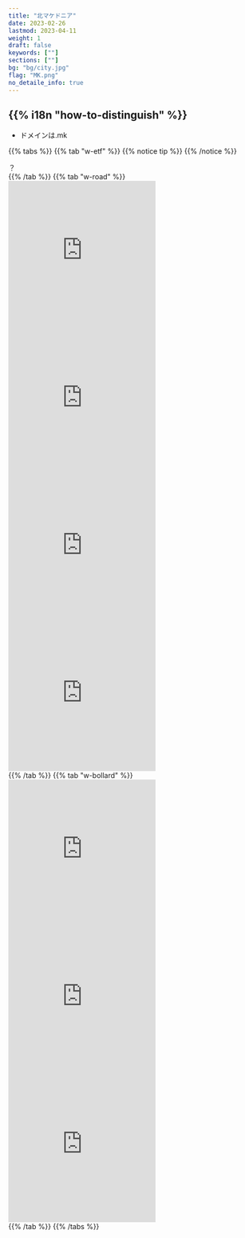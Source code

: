 ```yaml
---
title: "北マケドニア"
date: 2023-02-26
lastmod: 2023-04-11
weight: 1
draft: false
keywords: [""]
sections: [""]
bg: "bg/city.jpg"
flag: "MK.png"
no_detaile_info: true
---
```



<div class="main-desciption country-description">
    <h2 class="section-title">{{% i18n "how-to-distinguish" %}}</h2>
    <ul class="rule-list">
        <li>ドメインは<span class="quiz">.mk</span></li>
    </ul>
</div>




{{% tabs  %}}
{{% tab "w-etf" %}}
{{% notice tip %}}
{{% /notice %}}
<div class="googlemap-if">
？
</div>
{{% /tab %}}
{{% tab "w-road" %}}
<div class="googlemap-if">
<iframe src="https://www.google.com/maps/embed?pb=!4v1682069218303!6m8!1m7!1sQl7T-nHT7JU7Vrts7zdaFw!2m2!1d41.5174127705636!2d22.12037796058155!3f87.49892042404866!4f-4.326793061584908!5f3.325193203789971" width="295" height="295" style="border:0;" allowfullscreen="" loading="lazy" referrerpolicy="no-referrer-when-downgrade"></iframe>
<iframe src="https://www.google.com/maps/embed?pb=!4v1682069352559!6m8!1m7!1sZaJB4S1p5v9aNp6sbyugOw!2m2!1d41.78773844552082!2d22.69066501992727!3f285.4592240749697!4f-7.9942506738721875!5f3.325193203789971" width="295" height="295" style="border:0;" allowfullscreen="" loading="lazy" referrerpolicy="no-referrer-when-downgrade"></iframe>
<iframe src="https://www.google.com/maps/embed?pb=!4v1682069425558!6m8!1m7!1sxch9QuPRs9txBMIn309rsQ!2m2!1d41.61231140476448!2d21.91018557755583!3f342.05741096180657!4f-3.6873717910586095!5f3.325193203789971" width="295" height="295" style="border:0;" allowfullscreen="" loading="lazy" referrerpolicy="no-referrer-when-downgrade"></iframe>
<iframe src="https://www.google.com/maps/embed?pb=!4v1682316780613!6m8!1m7!1sLlk7prApU7NQXH_7HtrJ1g!2m2!1d42.12134111454024!2d21.66716115375619!3f243.96693159786676!4f24.72639583543966!5f3.325193203789971" width="295" height="295" style="border:0;" allowfullscreen="" loading="lazy" referrerpolicy="no-referrer-when-downgrade"></iframe>
</div>
{{% /tab %}}
{{% tab "w-bollard" %}}
<div class="googlemap-if">
<iframe src="https://www.google.com/maps/embed?pb=!4v1680354200981!6m8!1m7!1s8JLCET6LHx4XwuR--1pHzQ!2m2!1d41.77445223781045!2d20.86258415029428!3f244.64759863711743!4f-8.894598659661781!5f3.325193203789971" width="295" height="295" style="border:0;" allowfullscreen="" loading="lazy" referrerpolicy="no-referrer-when-downgrade"></iframe>
<iframe src="https://www.google.com/maps/embed?pb=!4v1682068947898!6m8!1m7!1st8LdHiL3DjoD2-uSkeI8HA!2m2!1d42.16780133482399!2d21.82883533155697!3f13.64861098794383!4f-25.260664805890514!5f3.325193203789971" width="295" height="295" style="border:0;" allowfullscreen="" loading="lazy" referrerpolicy="no-referrer-when-downgrade"></iframe>
<iframe src="https://www.google.com/maps/embed?pb=!4v1682069132262!6m8!1m7!1sQl7T-nHT7JU7Vrts7zdaFw!2m2!1d41.5174127705636!2d22.12037796058155!3f64.12781761131313!4f-12.97224089738664!5f3.325193203789971" width="295" height="295" style="border:0;" allowfullscreen="" loading="lazy" referrerpolicy="no-referrer-when-downgrade"></iframe>
</div>
{{% /tab %}}
{{% /tabs %}}
